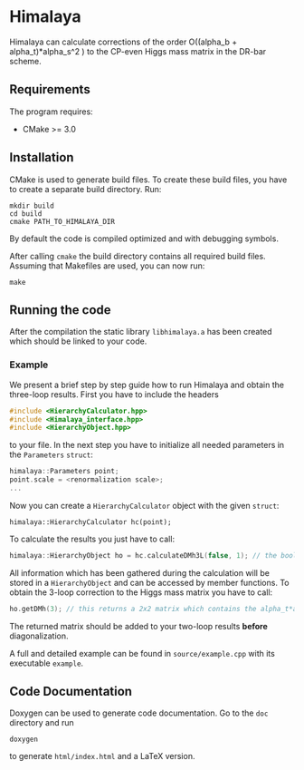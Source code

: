# Himalaya

Himalaya can calculate corrections of the order O((alpha_b + alpha_t)*alpha_s^2 ) to the CP-even Higgs mass matrix in the DR-bar scheme.

## Requirements
The program requires:
* CMake >= 3.0

## Installation
CMake is used to generate build files.
To create these build files, you have to create a separate build directory.
Run:
```
mkdir build
cd build
cmake PATH_TO_HIMALAYA_DIR
```
By default the code is compiled optimized and with debugging symbols.

After calling `cmake` the build directory contains all required build files. Assuming that Makefiles are used, you can now run:
```
make
```

## Running the code
After the compilation the static library `libhimalaya.a` has been created which should be linked to your code.

### Example
We present a brief step by step guide how to run Himalaya and obtain the three-loop results. First you have to include the headers
```cpp
#include <HierarchyCalculator.hpp>
#include <Himalaya_interface.hpp>
#include <HierarchyObject.hpp>
```
to your file. In the next step you have to initialize all needed parameters in the `Parameters` `struct`:
```cpp
himalaya::Parameters point;
point.scale = <renormalization scale>;
...
```
Now you can create a `HierarchyCalculator` object with the given `struct`:
```
himalaya::HierarchyCalculator hc(point);
```
To calculate the results you just have to call:
```cpp
himalaya::HierarchyObject ho = hc.calculateDMh3L(false, 1); // the bool argument switches between corrections proportional to alpha_t (false) or alpha_b (true). The integer is a flag to choose among the DR- (0) or the MDR-scheme (1)
```
All information which has been gathered during the calculation will be stored in a `HierarchyObject` and can be accessed by member functions. To obtain the 3-loop correction to the Higgs mass matrix you have to call:
```cpp
ho.getDMh(3); // this returns a 2x2 matrix which contains the alpha_t*alpha_s^2 corrections for the given parameter point
```
The returned matrix should be added to your two-loop results **before** diagonalization.

A full and detailed example can be found in `source/example.cpp` with its executable `example`.

## Code Documentation
Doxygen can be used to generate code documentation. Go to the `doc` directory
and run
```
doxygen
```
to generate `html/index.html` and a LaTeX version.
